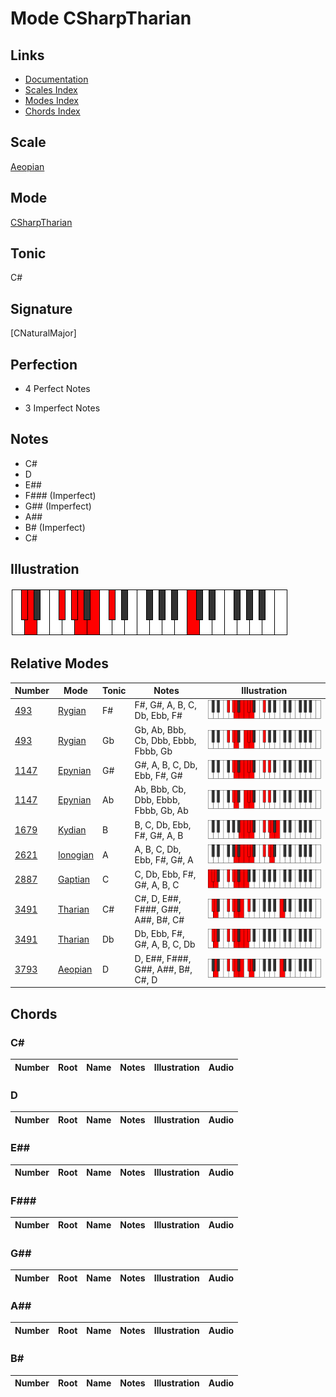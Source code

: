 # Mode CSharpTharian

## Links

- [Documentation](index.md)
- [Scales Index](Scales.md)
- [Modes Index](Modes.md)
- [Chords Index](Chords.md)

## Scale

[Aeopian](ScaleAeopian.md)

## Mode

[CSharpTharian](ModeCSharpTharian.md)

## Tonic

C#

## Signature

[CNaturalMajor]

## Perfection

 - 4 Perfect Notes

 - 3 Imperfect Notes

## Notes

- C#
- D
- E##
- F### (Imperfect)
- G## (Imperfect)
- A##
- B# (Imperfect)
- C#

## Illustration

![CSharpTharian](ModeCSharpTharian.png)

## Relative Modes

| Number | Mode | Tonic | Notes | Illustration |
|--------|------|-------|-------|--------------|
| [493](https://ianring.com/musictheory/scales/493) | [Rygian](ModeRygian.md) | F# | F#, G#, A, B, C, Db, Ebb, F# | ![FSharpRygian](ModeFSharpRygian.png) |
| [493](https://ianring.com/musictheory/scales/493) | [Rygian](ModeRygian.md) | Gb | Gb, Ab, Bbb, Cb, Dbb, Ebbb, Fbbb, Gb | ![GFlatRygian](ModeGFlatRygian.png) |
| [1147](https://ianring.com/musictheory/scales/1147) | [Epynian](ModeEpynian.md) | G# | G#, A, B, C, Db, Ebb, F#, G# | ![GSharpEpynian](ModeGSharpEpynian.png) |
| [1147](https://ianring.com/musictheory/scales/1147) | [Epynian](ModeEpynian.md) | Ab | Ab, Bbb, Cb, Dbb, Ebbb, Fbbb, Gb, Ab | ![AFlatEpynian](ModeAFlatEpynian.png) |
| [1679](https://ianring.com/musictheory/scales/1679) | [Kydian](ModeKydian.md) | B | B, C, Db, Ebb, F#, G#, A, B | ![BNaturalKydian](ModeBNaturalKydian.png) |
| [2621](https://ianring.com/musictheory/scales/2621) | [Ionogian](ModeIonogian.md) | A | A, B, C, Db, Ebb, F#, G#, A | ![ANaturalIonogian](ModeANaturalIonogian.png) |
| [2887](https://ianring.com/musictheory/scales/2887) | [Gaptian](ModeGaptian.md) | C | C, Db, Ebb, F#, G#, A, B, C | ![CNaturalGaptian](ModeCNaturalGaptian.png) |
| [3491](https://ianring.com/musictheory/scales/3491) | [Tharian](ModeTharian.md) | C# | C#, D, E##, F###, G##, A##, B#, C# | ![CSharpTharian](ModeCSharpTharian.png) |
| [3491](https://ianring.com/musictheory/scales/3491) | [Tharian](ModeTharian.md) | Db | Db, Ebb, F#, G#, A, B, C, Db | ![DFlatTharian](ModeDFlatTharian.png) |
| [3793](https://ianring.com/musictheory/scales/3793) | [Aeopian](ModeAeopian.md) | D | D, E##, F###, G##, A##, B#, C#, D | ![DNaturalAeopian](ModeDNaturalAeopian.png) |

## Chords

### C#

| Number | Root | Name | Notes | Illustration | Audio |
|--------|------|------|-------|--------------|-------|

### D

| Number | Root | Name | Notes | Illustration | Audio |
|--------|------|------|-------|--------------|-------|

### E##

| Number | Root | Name | Notes | Illustration | Audio |
|--------|------|------|-------|--------------|-------|

### F###

| Number | Root | Name | Notes | Illustration | Audio |
|--------|------|------|-------|--------------|-------|

### G##

| Number | Root | Name | Notes | Illustration | Audio |
|--------|------|------|-------|--------------|-------|

### A##

| Number | Root | Name | Notes | Illustration | Audio |
|--------|------|------|-------|--------------|-------|

### B#

| Number | Root | Name | Notes | Illustration | Audio |
|--------|------|------|-------|--------------|-------|

